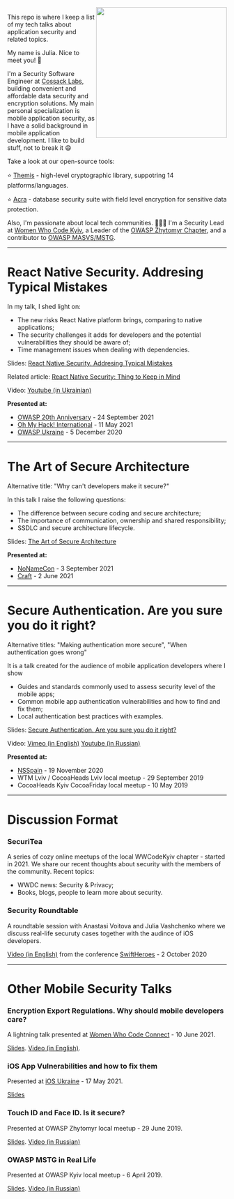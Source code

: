 <img src="https://scontent.fiev6-1.fna.fbcdn.net/v/t1.18169-9/29541489_2085028618411656_6811696477046946767_n.jpg?_nc_cat=100&ccb=1-5&_nc_sid=8bfeb9&_nc_ohc=F2707ZYmT8UAX9ZzKAY&_nc_ht=scontent.fiev6-1.fna&oh=320f6f08022944d4789c41b0bec284db&oe=61499D81" width="300" align="right">

This repo is where I keep a list of my tech talks about application security and related topics.

My name is Julia. Nice to meet you! 👋 

I'm a Security Software Engineer at [Cossack Labs](https://cossacklabs.com), building convenient and affordable data security and encryption solutions. My main personal specialization is mobile application security, as I have a solid background in mobile application development. I like to build stuff, not to break it 😄

Take a look at our open-source tools: 

⭐ [Themis](https://github.com/cossacklabs/themis) - high-level cryptographic library, suppotring 14 platforms/languages.

⭐ [Acra](https://github.com/cossacklabs/acra) - database security suite with field level encryption for sensitive data protection.

Also, I'm passionate about local tech communities. 👩🏼‍💻 I'm a Security Lead at [Women Who Code Kyiv](https://www.womenwhocode.com/kyiv), a Leader of the [OWASP Zhytomyr Chapter](https://owasp.org/www-chapter-zhytomyr), and a contributor to [OWASP MASVS/MSTG](https://github.com/OWASP/owasp-mstg).

---

# React Native Security. Addresing Typical Mistakes

In my talk, I shed light on:
- The new risks React Native platform brings, comparing to native applications;
- The security challenges it adds for developers and the potential vulnerabilities they should be aware of;
- Time management issues when dealing with dependencies.

Slides: [React Native Security. Addresing Typical Mistakes](https://speakerdeck.com/julep/react-native-security)

Related article: [React Native Security: Thing to Keep in Mind](https://www.cossacklabs.com/blog/react-native-app-security.html)

Video: [Youtube (in Ukrainian)](https://youtu.be/SdnSHb2zFW0)

**Presented at:**
- [OWASP 20th Anniversary](https://owasp20thanniversaryevent20.sched.com/event/lbhP/react-native-security-addressing-typical-mistakes) - 24 September 2021
- [Oh My Hack! International](https://omhconf.pl/omh-international/lecture#id=65463) - 11 May 2021
- [OWASP Ukraine](https://cfp.owaspukraine.org/owaspukraine2020/talk/TRDAKN/) - 5 December 2020

---

# The Art of Secure Architecture

Alternative title: "Why can't developers make it secure?"

In this talk I raise the following questions:
- The difference between secure coding and secure architecture;
- The importance of communication, ownership and shared responsibility;
- SSDLC and secure architecture lifecycle.

Slides: [The Art of Secure Architecture](https://speakerdeck.com/julep/the-art-of-secure-architecture)

**Presented at:**
- [NoNameCon]() - 3 September 2021
- [Craft](https://craft-conf.com/speaker/JuliaPotapenko) - 2 June 2021

---

# Secure Authentication. Are you sure you do it right?

Alternative titles: "Making authentication more secure", "When authentication goes wrong"

It is a talk created for the audience of mobile application developers where I show
- Guides and standards commonly used to assess security level of the mobile apps;
- Common mobile app authentication vulnerabilities and how to find and fix them;
- Local authentication best practices with examples.

Slides: [Secure Authentication. Are you sure you do it right?](https://speakerdeck.com/julep/secure-authentication-are-you-sure-you-do-it-right)

Video: [Vimeo (in English)](https://vimeo.com/479270246) [Youtube (in Russian)](https://youtu.be/RiUY2sL5s-4)

**Presented at:**
- [NSSpain](https://2020.nsspain.com/) - 19 November 2020
- WTM Lviv / CocoaHeads Lviv local meetup - 29 September 2019
- CocoaHeads Kyiv CocoaFriday local meetup - 10 May 2019

---

# Discussion Format

### SecuriTea

A series of cozy online meetups of the local WWCodeKyiv chapter - started in 2021. We share our recent thoughts about security with the members of the community. Recent topics:
- WWDC news: Security & Privacy;
- Books, blogs, people to learn more about security.

### Security Roundtable

A roundtable session with Anastasi Voitova and Julia Vashchenko where we discuss real-life securuty cases together with the audince of iOS developers.

[Video (in English)](https://youtu.be/M6VihvXUG88) from the conference [SwiftHeroes](https://swiftheroes.com/2020/) - 2 October 2020

---

# Other Mobile Security Talks

### Encryption Export Regulations. Why should mobile developers care?

A lightning talk presented at [Women Who Code Connect](https://hopin.com/events/connect-reimagine) - 10 June 2021.

[Slides](https://speakerdeck.com/julep/encryption-export-regulations-why-should-mobile-developers-care). [Video (in English)](https://youtu.be/L0bVrs2dwAw).

### iOS App Vulnerabilities and how to fix them

Presented at [iOS Ukraine](https://www.iosukraine.com/) - 17 May 2021.

[Slides](https://speakerdeck.com/julep/common-ios-vulnerabilities-and-how-to-fix-them)

### Touch ID and Face ID. Is it secure?

Presented at OWASP Zhytomyr local meetup - 29 June 2019.

[Slides](https://speakerdeck.com/julep/touch-id-and-face-id-is-it-secure). [Video (in Russian)](https://youtu.be/f-JvqJphptM)

### OWASP MSTG in Real Life

Presented at OWASP Kyiv local meetup - 6 April 2019.

[Slides](https://speakerdeck.com/julep/owasp-mstg-in-real-life). [Video (in Russian)](https://youtu.be/BTkXlsTQtlI)

